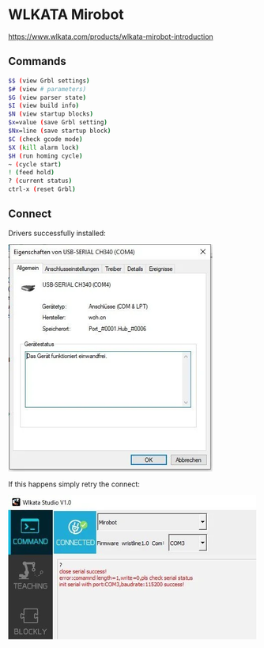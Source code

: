 # WLKATA Mirobot

<https://www.wlkata.com/products/wlkata-mirobot-introduction>

## Commands

``` sh
$$ (view Grbl settings)
$# (view # parameters)
$G (view parser state)
$I (view build info)
$N (view startup blocks)
$x=value (save Grbl setting)
$Nx=line (save startup block)
$C (check gcode mode)
$X (kill alarm lock)
$H (run homing cycle)
~ (cycle start)
! (feed hold)
? (current status)
ctrl-x (reset Grbl)
```

## Connect

Drivers successfully installed:

![_WLKATA-Mirobot_DriverWindows](_WLKATA-Mirobot_DriverWindows.webp)

If this happens simply retry the connect:

![_WLKATA-Mirobot_ConnectError](_WLKATA-Mirobot_ConnectError.webp)
